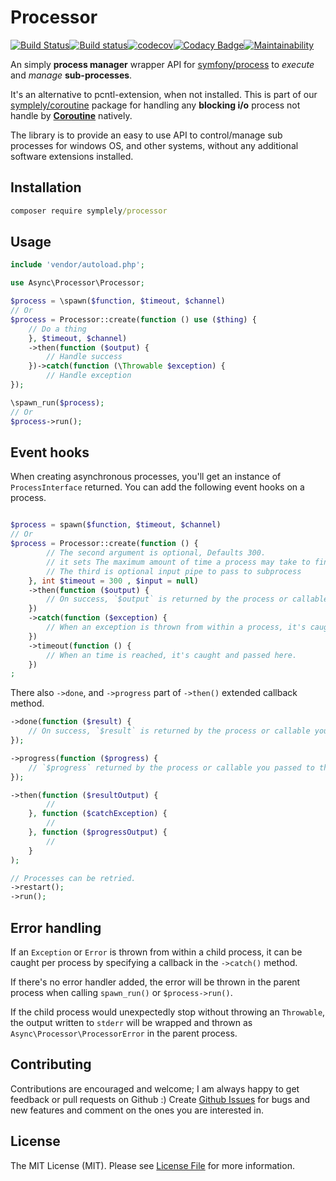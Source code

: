 # Processor

[![Build Status](https://travis-ci.org/symplely/processor.svg?branch=master)](https://travis-ci.org/symplely/processor)[![Build status](https://ci.appveyor.com/api/projects/status/nao2cjdlx1n9ka28/branch/master?svg=true)](https://ci.appveyor.com/project/techno-express/processor-hrjtw/branch/master)[![codecov](https://codecov.io/gh/symplely/processor/branch/master/graph/badge.svg)](https://codecov.io/gh/symplely/processor)[![Codacy Badge](https://api.codacy.com/project/badge/Grade/77f00be68e664239a7dadfd4892c796b)](https://www.codacy.com/app/techno-express/processor?utm_source=github.com&amp;utm_medium=referral&amp;utm_content=symplely/processor&amp;utm_campaign=Badge_Grade)[![Maintainability](https://api.codeclimate.com/v1/badges/a36bf7181cbefb6a0038/maintainability)](https://codeclimate.com/github/symplely/processor/maintainability)

An simply __process manager__ wrapper API for [symfony/process](https://github.com/symfony/process) to _execute_ and _manage_ **sub-processes**.

It's an alternative to pcntl-extension, when not installed. This is part of our [symplely/coroutine](https://github.com/symplely/coroutine) package for handling any **blocking i/o** process not handle by [**Coroutine**](https://github.com/symplely/coroutine) natively.

The library is to provide an easy to use API to control/manage sub processes for windows OS, and other systems, without any additional software extensions installed.

## Installation

```cmd
composer require symplely/processor
```

## Usage

```php
include 'vendor/autoload.php';

use Async\Processor\Processor;

$process = \spawn($function, $timeout, $channel)
// Or
$process = Processor::create(function () use ($thing) {
    // Do a thing
    }, $timeout, $channel)
    ->then(function ($output) {
        // Handle success
    })->catch(function (\Throwable $exception) {
        // Handle exception
});

\spawn_run($process);
// Or
$process->run();
```

## Event hooks

When creating asynchronous processes, you'll get an instance of `ProcessInterface` returned.
You can add the following event hooks on a process.

```php

$process = spawn($function, $timeout, $channel)
// Or
$process = Processor::create(function () {
        // The second argument is optional, Defaults 300.
        // it sets The maximum amount of time a process may take to finish in seconds
        // The third is optional input pipe to pass to subprocess
    }, int $timeout = 300 , $input = null)
    ->then(function ($output) {
        // On success, `$output` is returned by the process or callable you passed to the queue.
    })
    ->catch(function ($exception) {
        // When an exception is thrown from within a process, it's caught and passed here.
    })
    ->timeout(function () {
        // When an time is reached, it's caught and passed here.
    })
;
```

There also `->done`, and `->progress` part of `->then()` extended callback method.

```php
->done(function ($result) {
    // On success, `$result` is returned by the process or callable you passed to the queue.
});

->progress(function ($progress) {
    // `$progress` returned by the process or callable you passed to the queue.
});

->then(function ($resultOutput) {
        //
    }, function ($catchException) {
        //
    }, function ($progressOutput) {
        //
    }
);

// Processes can be retried.
->restart();
->run();
```

## Error handling

If an `Exception` or `Error` is thrown from within a child process, it can be caught per process by specifying a callback in the `->catch()` method.

If there's no error handler added, the error will be thrown in the parent process when calling `spawn_run()` or `$process->run()`.

If the child process would unexpectedly stop without throwing an `Throwable`, the output written to `stderr` will be wrapped and thrown as `Async\Processor\ProcessorError` in the parent process.

## Contributing

Contributions are encouraged and welcome; I am always happy to get feedback or pull requests on Github :) Create [Github Issues](https://github.com/symplely/processor/issues) for bugs and new features and comment on the ones you are interested in.

## License

The MIT License (MIT). Please see [License File](LICENSE.md) for more information.
